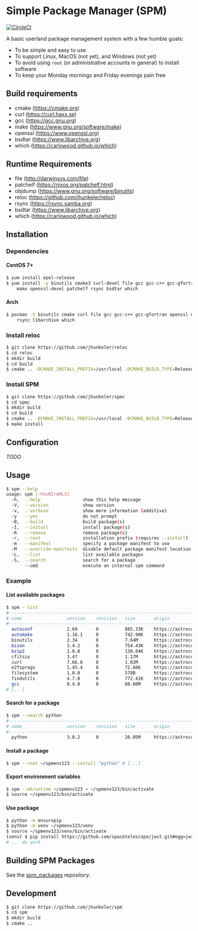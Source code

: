 # Simple Package Manager (SPM)

[![CircleCI](https://circleci.com/gh/jhunkeler/spmc/tree/master.svg?style=svg)](https://circleci.com/gh/jhunkeler/spmc/tree/master)

A basic userland package management system with a few humble goals:

- To be simple and easy to use
- To support Linux, MacOS (not yet), and Windows (not yet)
- To avoid using `root` (or administrative accounts in general) to install software
- To keep your Monday mornings and Friday evenings pain free

## Build requirements

- cmake (https://cmake.org)
- curl (https://curl.haxx.se)
- gcc (https://gcc.gnu.org)
- make (https://www.gnu.org/software/make)
- openssl (https://www.openssl.org)
- bsdtar (https://www.libarchive.org)
- which (https://carlowood.github.io/which)

## Runtime Requirements

- file (http://darwinsys.com/file)
- patchelf (https://nixos.org/patchelf.html)
- objdump (https://www.gnu.org/software/binutils)
- reloc (https://github.com/jhunkeler/reloc)
- rsync (https://rsync.samba.org)
- bsdtar (https://www.libarchive.org)
- which (https://carlowood.github.io/which)

## Installation

### Dependencies

#### CentOS 7+

```bash
$ yum install epel-release
$ yum install -y binutils cmake3 curl-devel file gcc gcc-c++ gcc-gfortran glibc-devel \
    make openssl-devel patchelf rsync bsdtar which
```

#### Arch

```bash
$ pacman -S binutils cmake curl file gcc gcc-c++ gcc-gfortran openssl make patchelf \
    rsync libarchive which
```

### Install reloc

```bash
$ git clone https://github.com/jhunkeler/reloc
$ cd reloc
$ mkdir build
$ cd build
$ cmake .. -DCMAKE_INSTALL_PREFIX=/usr/local -DCMAKE_BUILD_TYPE=Release
```

### Install SPM

```bash
$ git clone https://github.com/jhunkeler/spmc
$ cd spmc
$ mkdir build
$ cd build
$ cmake .. -DCMAKE_INSTALL_PREFIX=/usr/local -DCMAKE_BUILD_TYPE=Release
$ make install
```

## Configuration

_TODO_

## Usage

```bash
$ spm --help
usage: spm [-hVvBIrmMLS]
  -h,  --help                show this help message
  -V,  --version             show version
  -v,  --verbose             show more information (additive)
  -y   --yes                 do not prompt
  -B,  --build               build package(s)
  -I,  --install             install package(s)
  -R   --remove              remove package(s)
  -r,  --root                installation prefix (requires --install)
  -m   --manifest            specify a package manifest to use
  -M   --override-manifests  disable default package manifest location
  -L,  --list                list available packages
  -S,  --search              search for a package
       --cmd                 execute an internal spm command
```

### Example

#### List available packages
```bash
$ spm --list
#-------------------------------------------------------------------------------
# name                 version    revision   size       origin
#-------------------------------------------------------------------------------
  autoconf             2.69       0          885.33K    https://astroconda.org/spm
  automake             1.16.1     0          742.90K    https://astroconda.org/spm
  binutils             2.34       0          7.64M      https://astroconda.org/spm
  bison                3.4.2      0          754.43K    https://astroconda.org/spm
  bzip2                1.0.8      0          130.84K    https://astroconda.org/spm
  cfitsio              3.47       0          1.17M      https://astroconda.org/spm
  curl                 7.66.0     0          1.02M      https://astroconda.org/spm
  e2fsprogs            1.45.4     0          72.66K     https://astroconda.org/spm
  filesystem           1.0.0      0          578B       https://astroconda.org/spm
  findutils            4.7.0      0          772.41K    https://astroconda.org/spm
  gcc                  8.4.0      0          60.08M     https://astroconda.org/spm
# [...]
```

#### Search for a package
```bash
$ spm --search python
#-------------------------------------------------------------------------------
# name                 version    revision   size       origin
#-------------------------------------------------------------------------------
  python               3.8.2      0          26.05M     https://astroconda.org/spm
```

#### Install a package
```bash
$ spm --root ~/spmenv123 --install "python" # [...]
```

#### Export environment variables

```bash
$ spm --mkruntime ~/spmenv123 > ~/spmenv123/bin/activate
$ source ~/spmenv123/bin/activate
```

#### Use package

```bash
$ python -m ensurepip
$ python -m venv ~/spmenv123/venv
$ source ~/spmenv123/venv/bin/activate
(venv) $ pip install https://github.com/spacetelescope/jwst.git#egg=jwst
# ... do work
```

## Building SPM Packages

See the [spm_packages](https://github.com/jhunkeler/spm_packages) repository.

## Development

```bash
$ git clone https://github.com/jhunkeler/spm
$ cd spm
$ mkdir build
$ cmake ..
```


